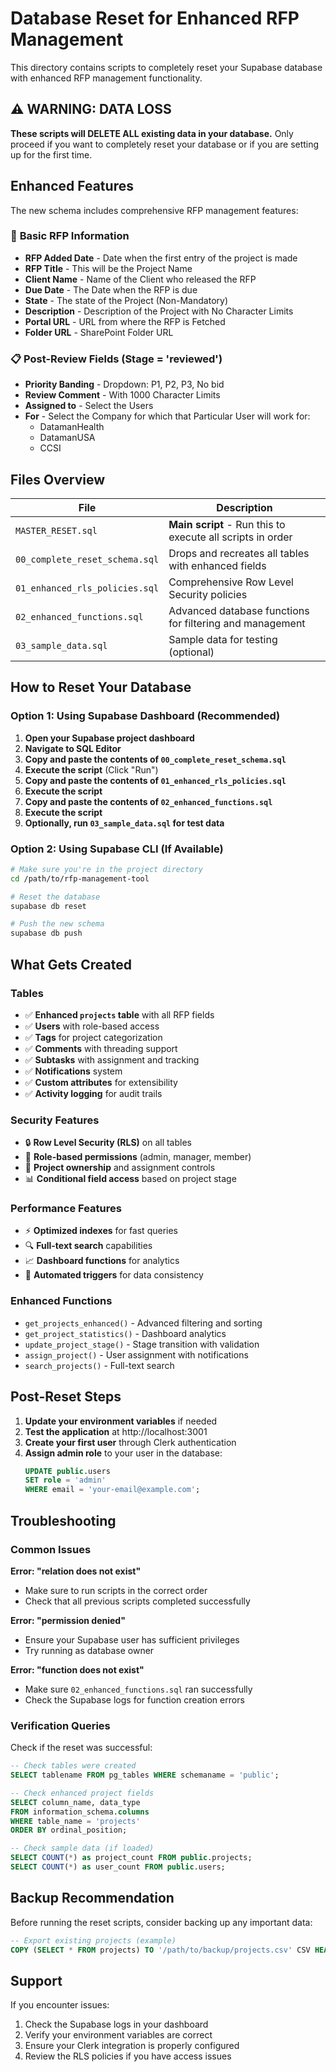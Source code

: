 # Database Reset for Enhanced RFP Management

This directory contains scripts to completely reset your Supabase database with enhanced RFP management functionality.

## ⚠️ WARNING: DATA LOSS

**These scripts will DELETE ALL existing data in your database.** Only proceed if you want to completely reset your database or if you are setting up for the first time.

## Enhanced Features

The new schema includes comprehensive RFP management features:

### 🏢 **Basic RFP Information**
- **RFP Added Date** - Date when the first entry of the project is made
- **RFP Title** - This will be the Project Name  
- **Client Name** - Name of the Client who released the RFP
- **Due Date** - The Date when the RFP is due
- **State** - The state of the Project (Non-Mandatory)
- **Description** - Description of the Project with No Character Limits
- **Portal URL** - URL from where the RFP is Fetched
- **Folder URL** - SharePoint Folder URL

### 📋 **Post-Review Fields (Stage = 'reviewed')**
- **Priority Banding** - Dropdown: P1, P2, P3, No bid
- **Review Comment** - With 1000 Character Limits
- **Assigned to** - Select the Users
- **For** - Select the Company for which that Particular User will work for: 
  - DatamanHealth
  - DatamanUSA  
  - CCSI

## Files Overview

| File | Description |
|------|-------------|
| `MASTER_RESET.sql` | **Main script** - Run this to execute all scripts in order |
| `00_complete_reset_schema.sql` | Drops and recreates all tables with enhanced fields |
| `01_enhanced_rls_policies.sql` | Comprehensive Row Level Security policies |
| `02_enhanced_functions.sql` | Advanced database functions for filtering and management |
| `03_sample_data.sql` | Sample data for testing (optional) |

## How to Reset Your Database

### Option 1: Using Supabase Dashboard (Recommended)

1. **Open your Supabase project dashboard**
2. **Navigate to SQL Editor**
3. **Copy and paste the contents of `00_complete_reset_schema.sql`**
4. **Execute the script** (Click "Run")
5. **Copy and paste the contents of `01_enhanced_rls_policies.sql`**  
6. **Execute the script**
7. **Copy and paste the contents of `02_enhanced_functions.sql`**
8. **Execute the script**
9. **Optionally, run `03_sample_data.sql` for test data**

### Option 2: Using Supabase CLI (If Available)

```bash
# Make sure you're in the project directory
cd /path/to/rfp-management-tool

# Reset the database
supabase db reset

# Push the new schema
supabase db push
```

## What Gets Created

### Tables
- ✅ **Enhanced `projects` table** with all RFP fields
- ✅ **Users** with role-based access
- ✅ **Tags** for project categorization  
- ✅ **Comments** with threading support
- ✅ **Subtasks** with assignment and tracking
- ✅ **Notifications** system
- ✅ **Custom attributes** for extensibility
- ✅ **Activity logging** for audit trails

### Security Features
- 🔒 **Row Level Security (RLS)** on all tables
- 👥 **Role-based permissions** (admin, manager, member)
- 🎯 **Project ownership** and assignment controls
- 📊 **Conditional field access** based on project stage

### Performance Features  
- ⚡ **Optimized indexes** for fast queries
- 🔍 **Full-text search** capabilities
- 📈 **Dashboard functions** for analytics
- 🔄 **Automated triggers** for data consistency

### Enhanced Functions
- `get_projects_enhanced()` - Advanced filtering and sorting
- `get_project_statistics()` - Dashboard analytics
- `update_project_stage()` - Stage transition with validation
- `assign_project()` - User assignment with notifications
- `search_projects()` - Full-text search

## Post-Reset Steps

1. **Update your environment variables** if needed
2. **Test the application** at http://localhost:3001  
3. **Create your first user** through Clerk authentication
4. **Assign admin role** to your user in the database:
   ```sql
   UPDATE public.users 
   SET role = 'admin' 
   WHERE email = 'your-email@example.com';
   ```

## Troubleshooting

### Common Issues

**Error: "relation does not exist"**
- Make sure to run scripts in the correct order
- Check that all previous scripts completed successfully

**Error: "permission denied"** 
- Ensure your Supabase user has sufficient privileges
- Try running as database owner

**Error: "function does not exist"**
- Make sure `02_enhanced_functions.sql` ran successfully  
- Check the Supabase logs for function creation errors

### Verification Queries

Check if the reset was successful:

```sql
-- Check tables were created
SELECT tablename FROM pg_tables WHERE schemaname = 'public';

-- Check enhanced project fields
SELECT column_name, data_type 
FROM information_schema.columns 
WHERE table_name = 'projects' 
ORDER BY ordinal_position;

-- Check sample data (if loaded)
SELECT COUNT(*) as project_count FROM public.projects;
SELECT COUNT(*) as user_count FROM public.users;
```

## Backup Recommendation

Before running the reset scripts, consider backing up any important data:

```sql
-- Export existing projects (example)
COPY (SELECT * FROM projects) TO '/path/to/backup/projects.csv' CSV HEADER;
```

## Support

If you encounter issues:
1. Check the Supabase logs in your dashboard
2. Verify your environment variables are correct
3. Ensure your Clerk integration is properly configured
4. Review the RLS policies if you have access issues
